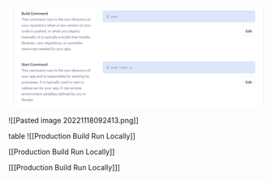 

<img src="assets/img%2FPasted%20image%2020221118092413.png"/>

![[Pasted image 20221118092413.png]]



table
![[Production Build Run Locally]]



[[Production Build Run Locally]]

[[[Production Build Run Locally]]]

